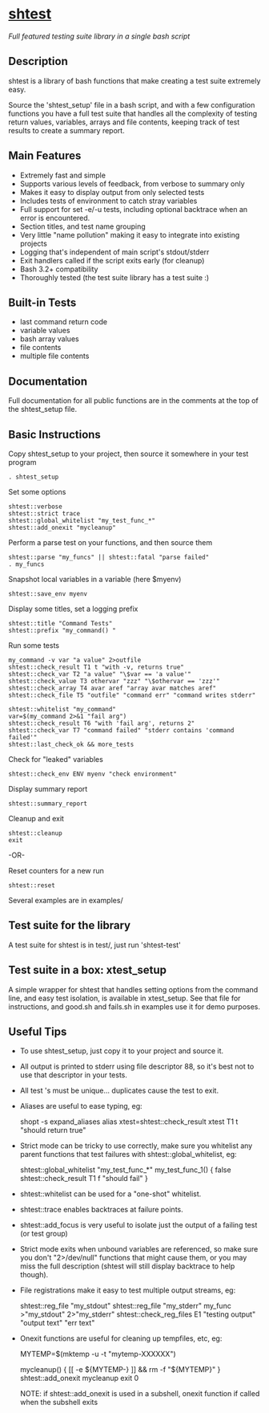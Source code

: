 # [shtest](https://github.com/sshambar/shtest)
*Full featured testing suite library in a single bash script*

## Description

shtest is a library of bash functions that make creating a test suite
extremely easy.

Source the 'shtest_setup' file in a bash script, and with a few
configuration functions you have a full test suite that handles
all the complexity of testing return values, variables, arrays and
file contents, keeping track of test results to create a summary
report.

## Main Features

* Extremely fast and simple
* Supports various levels of feedback, from verbose to summary only
* Makes it easy to display output from only selected tests
* Includes tests of environment to catch stray variables
* Full support for set -e/-u tests, including optional backtrace when
  an error is encountered.
* Section titles, and test name grouping
* Very little "name pollution" making it easy to integrate into
  existing projects
* Logging that's independent of main script's stdout/stderr
* Exit handlers called if the script exits early (for cleanup)
* Bash 3.2+ compatibility
* Thoroughly tested (the test suite library has a test suite :)

## Built-in Tests

* last command return code
* variable values
* bash array values
* file contents
* multiple file contents

## Documentation

Full documentation for all public functions are in the comments
at the top of the shtest_setup file.

## Basic Instructions

Copy shtest_setup to your project, then source it somewhere in
your test program

	. shtest_setup

Set some options

	shtest::verbose
	shtest::strict trace
	shtest::global_whitelist "my_test_func_*"
	shtest::add_onexit "mycleanup"

Perform a parse test on your functions, and then source them

	shtest::parse "my_funcs" || shtest::fatal "parse failed"
	. my_funcs

Snapshot local variables in a variable (here $myenv)

	shtest::save_env myenv

Display some titles, set a logging prefix

	shtest::title "Command Tests"
	shtest::prefix "my_command() "

Run some tests

	my_command -v var "a value" 2>outfile
	shtest::check_result T1 t "with -v, returns true"
	shtest::check_var T2 "a value" "\$var == 'a value'"
	shtest::check_value T3 othervar "zzz" "\$othervar == 'zzz'"
	shtest::check_array T4 avar aref "array avar matches aref"
	shtest::check_file T5 "outfile" "command err" "command writes stderr"

	shtest::whitelist "my_command"
	var=$(my_command 2>&1 "fail arg")
	shtest::check_result T6 "with 'fail arg', returns 2"
	shtest::check_var T7 "command failed" "stderr contains 'command failed'"
	shtest::last_check_ok && more_tests

Check for "leaked" variables

	shtest::check_env ENV myenv "check environment"

Display summary report

	shtest::summary_report

Cleanup and exit

	shtest::cleanup
	exit

 -OR-

Reset counters for a new run

	shtest::reset

Several examples are in examples/

## Test suite for the library

A test suite for shtest is in test/, just run 'shtest-test'

## Test suite in a box: xtest_setup

A simple wrapper for shtest that handles setting options from the
command line, and easy test isolation, is available in xtest_setup.
See that file for instructions, and good.sh and fails.sh in
examples use it for demo purposes.

## Useful Tips

* To use shtest_setup, just copy it to your project and source it.

* All output is printed to stderr using file descriptor 88, so it's best
  not to use that descriptor in your tests.

* All test <id>'s must be unique... duplicates cause the test to exit.

* Aliases are useful to ease typing, eg:

	shopt -s expand_aliases
	alias xtest=shtest::check_result
	xtest T1 t "should return true"

* Strict mode can be tricky to use correctly, make sure you whitelist
  any parent functions that test failures with shtest::global_whitelist, eg:

	shtest::global_whitelist "my_test_func_*"
	my_test_func_1() {
	  false
	  shtest::check_result T1 f "should fail"
	}

* shtest::whitelist can be used for a "one-shot" whitelist.

* shtest::trace enables backtraces at failure points.

* shtest::add_focus is very useful to isolate just the output
  of a failing test (or test group)

* Strict mode exits when unbound variables are referenced, so make
  sure you don't "2>/dev/null" functions that might cause them, or
  you may miss the full description (shtest will still display
  backtrace to help though).

* File registrations make it easy to test multiple output streams, eg:

	shtest::reg_file "my_stdout"
	shtest::reg_file "my_stderr"
	my_func >"my_stdout" 2>"my_stderr"
	shtest::check_reg_files E1 "testing output" "output text" "err text"

* Onexit functions are useful for cleaning up tempfiles, etc, eg:

	MYTEMP=$(mktemp -u -t "mytemp-XXXXXX")
	
	mycleanup() {
	  [[ -e ${MYTEMP-} ]] && rm -f "${MYTEMP}"
	}
	shtest::add_onexit mycleanup
	exit 0

  NOTE: if shtest::add_onexit is used in a subshell, onexit function
  if called when the subshell exits
